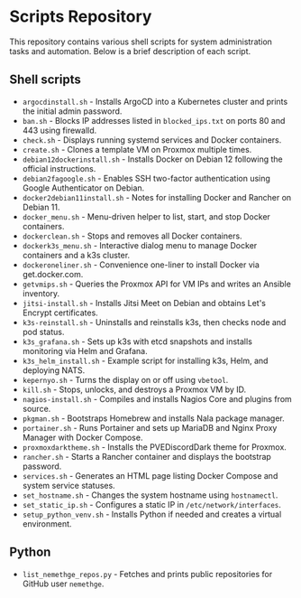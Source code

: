 # Scripts Repository

This repository contains various shell scripts for system administration tasks and automation. Below is a brief description of each script.

## Shell scripts
- `argocdinstall.sh` - Installs ArgoCD into a Kubernetes cluster and prints the initial admin password.
- `ban.sh` - Blocks IP addresses listed in `blocked_ips.txt` on ports 80 and 443 using firewalld.
- `check.sh` - Displays running systemd services and Docker containers.
- `create.sh` - Clones a template VM on Proxmox multiple times.
- `debian12dockerinstall.sh` - Installs Docker on Debian 12 following the official instructions.
- `debian2fagoogle.sh` - Enables SSH two-factor authentication using Google Authenticator on Debian.
- `docker2debian11install.sh` - Notes for installing Docker and Rancher on Debian 11.
- `docker_menu.sh` - Menu-driven helper to list, start, and stop Docker containers.
- `dockerclean.sh` - Stops and removes all Docker containers.
- `dockerk3s_menu.sh` - Interactive dialog menu to manage Docker containers and a k3s cluster.
- `dockeroneliner.sh` - Convenience one-liner to install Docker via get.docker.com.
- `getvmips.sh` - Queries the Proxmox API for VM IPs and writes an Ansible inventory.
- `jitsi-install.sh` - Installs Jitsi Meet on Debian and obtains Let's Encrypt certificates.
- `k3s-reinstall.sh` - Uninstalls and reinstalls k3s, then checks node and pod status.
- `k3s_grafana.sh` - Sets up k3s with etcd snapshots and installs monitoring via Helm and Grafana.
- `k3s_helm_install.sh` - Example script for installing k3s, Helm, and deploying NATS.
- `kepernyo.sh` - Turns the display on or off using `vbetool`.
- `kill.sh` - Stops, unlocks, and destroys a Proxmox VM by ID.
- `nagios-install.sh` - Compiles and installs Nagios Core and plugins from source.
- `pkgman.sh` - Bootstraps Homebrew and installs Nala package manager.
- `portainer.sh` - Runs Portainer and sets up MariaDB and Nginx Proxy Manager with Docker Compose.
- `proxmoxdarktheme.sh` - Installs the PVEDiscordDark theme for Proxmox.
- `rancher.sh` - Starts a Rancher container and displays the bootstrap password.
- `services.sh` - Generates an HTML page listing Docker Compose and system service statuses.
- `set_hostname.sh` - Changes the system hostname using `hostnamectl`.
- `set_static_ip.sh` - Configures a static IP in `/etc/network/interfaces`.
- `setup_python_venv.sh` - Installs Python if needed and creates a virtual environment.

## Python
- `list_nemethge_repos.py` - Fetches and prints public repositories for GitHub user `nemethge`.
